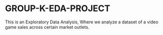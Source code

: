 # GROUP-K-EDA-PROJECT
This is an Exploratory Data Analysis,
Where we analyze a dataset of a video game sales across certain market outlets.
